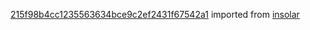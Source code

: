 [215f98b4cc1235563634bce9c2ef2431f67542a1](https://github.com/insolar/insolar/commit/215f98b4cc1235563634bce9c2ef2431f67542a1) imported from [insolar](https://github.com/insolar/insolar)
